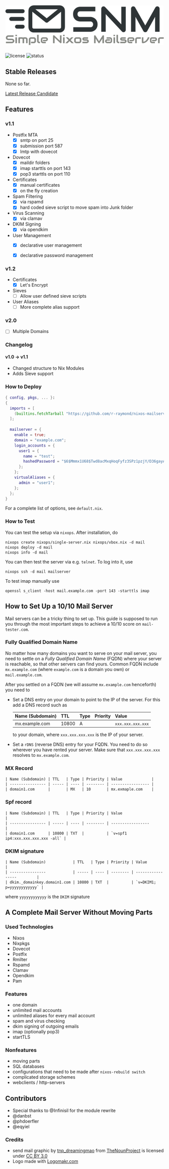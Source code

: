 # ![Simple Nixos MailServer][logo]
![license](https://img.shields.io/badge/license-GPL3-brightgreen.svg)
![status](https://travis-ci.org/r-raymond/nixos-mailserver.svg?branch=master)


## Stable Releases

None so far.

[Latest Release Candidate](https://github.com/r-raymond/nixos-mailserver/releases/latest)

## Features
### v1.1
 * Postfix MTA
    - [x] smtp on port 25
    - [x] submission port 587
    - [x] lmtp with dovecot
 * Dovecot
    - [x] maildir folders
    - [x] imap starttls on port 143
    - [x] pop3 starttls on port 110
 * Certificates
    - [x] manual certificates
    - [x] on the fly creation
 * Spam Filtering
    - [x] via rspamd
    - [x] hard coded sieve script to move spam into Junk folder
 * Virus Scanning
    - [x] via clamav
 * DKIM Signing
    - [x] via opendkim
 * User Management
    - [x] declarative user management
    - [x] declarative password management


### v1.2
  * Certificates
    - [x] Let's Encrypt
  * Sieves
    - [ ] Allow user defined sieve scripts
  * User Aliases
    - [ ] More complete alias support

### v2.0
  * [ ] Multiple Domains

### Changelog

#### v1.0 -> v1.1
 * Changed structure to Nix Modules
 * Adds Sieve support

### How to Deploy

```nix
{ config, pkgs, ... }:
{
  imports = [
    (builtins.fetchTarball "https://github.com/r-raymond/nixos-mailserver/releases/tag/v1.1-rc3")
  ];

  mailserver = {
    enable = true;
    domain = "example.com";
    login_accounts = {
      user1 = {
        name = "test";
        hashedPassword = "$6$Mmmx1U68$Twd8acMxqHoqFyfz3SPz1pzjY/D36gayAdpUTFMvfrHQUwObF3acuLz2GYAGFzsjHLEK/dPIv3pCwj3kZ5T2u.";
      };
    };
    virtualAliases = {
      admin = "user1";
    };
  };
}
```

For a complete list of options, see `default.nix`.


### How to Test

You can test the setup via `nixops`. After installation, do

```
nixops create nixops/single-server.nix nixops/vbox.nix -d mail
nixops deploy -d mail
nixops info -d mail
```

You can then test the server via e.g. `telnet`. To log into it, use

```
nixops ssh -d mail mailserver
```

To test imap manually use

```
openssl s_client -host mail.example.com -port 143 -starttls imap
```


## How to Set Up a 10/10 Mail Server
Mail servers can be a tricky thing to set up. This guide is supposed to run you
through the most important steps to achieve a 10/10 score on `mail-tester.com`.

### Fully Qualified Domain Name
No matter how many domains you want to serve on your mail server, you need to
settle on a _Fully Qualified Domain Name_ (FQDN) where your server is reachable,
so that other servers can find yours. Common FQDN include `mx.example.com`
(where `example.com` is a domain you own) or `mail.example.com`.

After you settled on a FQDN (we will assume `mx.example.com` henceforth) you
need to
  * Set a DNS entry on your domain to point to the IP of the server. For this
    add a DNS record such as

    | Name (Subdomain) | TTL   | Type | Priority | Value             |
    | ---------------- | ----- | ---- | -------- | ----------------- |
    | mx.example.com   | 10800 | A    |          | `xxx.xxx.xxx.xxx` |

    to your domain, where `xxx.xxx.xxx.xxx` is the IP of your server.

  * Set a `rDNS` (reverse DNS) entry for your FQDN. You need to do so wherever
    you have rented your server. Make sure that `xxx.xxx.xxx.xxx` resolves to
    `mx.example.com`.


### MX Record

    | Name (Subdomain) | TTL   | Type | Priority | Value             |
    | ---------------- | ----- | ---- | -------- | ----------------- |
    | domain1.com      |       | MX   | 10       | mx.exmaple.com    |

### Spf record

    | Name (Subdomain) | TTL   | Type | Priority | Value                             |
    | ---------------- | ----- | ---- | -------- | -----------------                 |
    | domain1.com      | 10800 | TXT  |          | `v=spf1 ip4:xxx.xxx.xxx.xxx -all` |

### DKIM signature

    | Name (Subdomain)            | TTL   | Type | Priority | Value                     |
    | ----------------            | ----- | ---- | -------- | -----------------         |
    | dkim._domainkey.domain1.com | 10800 | TXT  |          | `v=DKIM1; p=yyyyyyyyyyyy` |

where `yyyyyyyyyyyy` is the `DKIM` signature

## A Complete Mail Server Without Moving Parts

### Used Technologies
 * Nixos
 * Nixpkgs
 * Dovecot
 * Postfix
 * Rmilter
 * Rspamd
 * Clamav
 * Opendkim
 * Pam

### Features
 * one domain
 * unlimited mail accounts
 * unlimited aliases for every mail account
 * spam and virus checking
 * dkim signing of outgoing emails
 * imap (optionally pop3)
 * startTLS

### Nonfeatures
 * moving parts
 * SQL databases
 * configurations that need to be made after `nixos-rebuild switch`
 * complicated storage schemes
 * webclients / http-servers

## Contributors
 * Special thanks to @Infinisil for the module rewrite
 * @danbst
 * @phdoerfler
 * @eqyiel


### Credits
 * send mail graphic by [tnp_dreamingmao](https://thenounproject.com/dreamingmao)
   from [TheNounProject](https://thenounproject.com/) is licensed under
   [CC BY 3.0](http://creativecommons.org/~/3.0/)
 * Logo made with [Logomakr.com](https://logomakr.com)

[logo]: logo/logo.png
